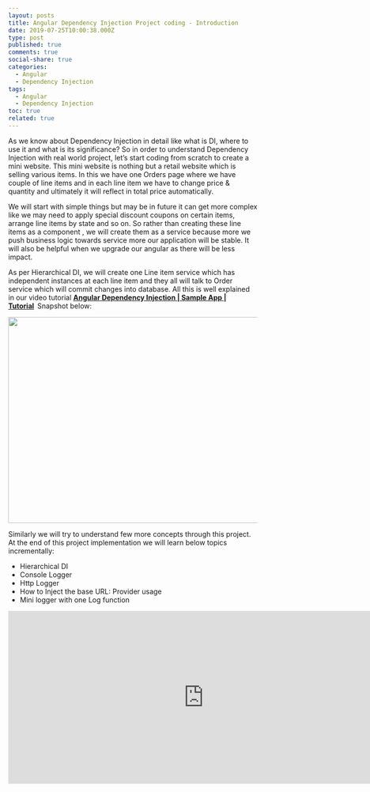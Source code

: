 ```yaml
---
layout: posts
title: Angular Dependency Injection Project coding - Introduction
date: 2019-07-25T10:00:38.000Z
type: post
published: true
comments: true
social-share: true
categories:
  - Angular
  - Dependency Injection
tags:
  - Angular
  - Dependency Injection
toc: true
related: true
---
```


<p>As we know about Dependency Injection in detail like what is DI, where to use it and what is its significance? So in order to understand Dependency Injection with real world project, let’s start coding from scratch to create a mini website. This mini website is nothing but a retail website which is selling various items. In this we have one Orders page where we have couple of line items and in each line item we have to change price &amp; quantity and ultimately it will reflect in total price automatically.</p>
<p>We will start with simple things but may be in future it can get more complex like we may need to apply special discount coupons on certain items, arrange line items by state and so on. So rather than creating these line items as a component , we will create them as a service because more we push business logic towards service more our application will be stable. It will also be helpful when we upgrade our angular as there will be less impact.</p>
<p>As per Hierarchical DI, we will create one Line item service which has independent instances at each line item and they all will talk to Order service which will commit changes into database. All this is well explained in our video tutorial <strong><a href="https://www.youtube.com/watch?v=oA3KKi2Y1Pw&amp;list=PLZed_adPqIJrQ5uFoaQg8P_fDNGjpeSRH&amp;index=27" target="_blank" rel="noopener noreferrer">Angular Dependency Injection | Sample App | Tutorial</a><em>  </em></strong>Snapshot below:</p>
<p><img class="alignnone size-full wp-image-2480" src="{{ site.baseurl }}/assets/2019/07/DI-Coding-1.png" alt="" width="790" height="417" /></p>
<p>Similarly we will try to understand few more concepts through this project. At the end of this project implementation we will learn below topics incrementally:</p>
<ul>
<li>Hierarchical DI</li>
<li>Console Logger</li>
<li>Http Logger</li>
<li>How to Inject the base URL: Provider usage</li>
<li>Mini logger with one Log function</li>
</ul>
<p><iframe src="https://www.youtube.com/embed/oA3KKi2Y1Pw" width="790" height="350" frameborder="0" allowfullscreen="allowfullscreen"><span data-mce-type="bookmark" style="display: inline-block; width: 0px; overflow: hidden; line-height: 0;" class="mce_SELRES_start">﻿</span></iframe></p>
